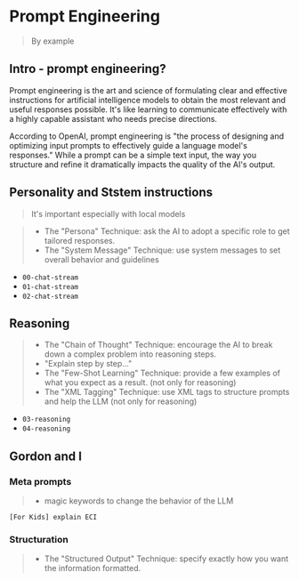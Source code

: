 # Prompt Engineering
> By example

## Intro - prompt engineering?

Prompt engineering is the art and science of formulating clear and effective instructions for artificial intelligence models to obtain the most relevant and useful responses possible. It's like learning to communicate effectively with a highly capable assistant who needs precise directions.

According to OpenAI, prompt engineering is "the process of designing and optimizing input prompts to effectively guide a language model's responses." While a prompt can be a simple text input, the way you structure and refine it dramatically impacts the quality of the AI's output.

## Personality and Ststem instructions
> It's important especially with local models

> - The "Persona" Technique: ask the AI to adopt a specific role to get tailored responses.
> - The "System Message" Technique: use system messages to set overall behavior and guidelines

- `00-chat-stream`
- `01-chat-stream`
- `02-chat-stream`

## Reasoning

> - The "Chain of Thought" Technique: encourage the AI to break down a complex problem into reasoning steps.
>  - "Explain step by step..."
> - The "Few-Shot Learning" Technique: provide a few examples of what you expect as a result. (not only for reasoning)
> - The "XML Tagging" Technique: use XML tags to structure prompts and help the LLM (not only for reasoning)

- `03-reasoning`
- `04-reasoning`

## Gordon and I

### Meta prompts

> - magic keywords to change the behavior of the LLM

```text
[For Kids] explain ECI
```

### Structuration

> - The "Structured Output" Technique: specify exactly how you want the information formatted.


